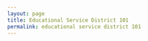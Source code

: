 ```yaml
---
layout: page
title: Educational Service District 101
permalink: educational service district 101
---
```




